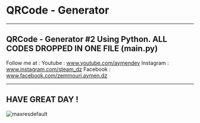 # QRCode - Generator

----------------------------------------
QRCode - Generator #2 Using Python. 
ALL CODES DROPPED IN ONE FILE (main.py)
---------------------------------------

Follow me at :
Youtube : www.youtube.com/aymendev
Instagram : www.instagram.com/steam_dz
Facebook : www.facebook.com/zemmouri.aymen.dz

----------------------------------------
HAVE GREAT DAY !
----------------------------------------
![maxresdefault](https://user-images.githubusercontent.com/68467119/118488368-92cb7100-b713-11eb-9bc7-21c6bb74d341.jpg)
